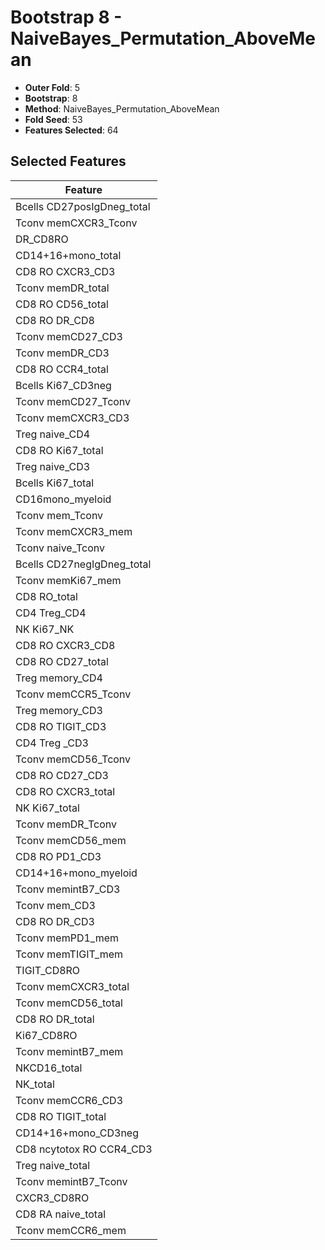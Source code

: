 # Bootstrap 8 - NaiveBayes_Permutation_AboveMean

- **Outer Fold**: 5
- **Bootstrap**: 8
- **Method**: NaiveBayes_Permutation_AboveMean
- **Fold Seed**: 53
- **Features Selected**: 64

## Selected Features

| Feature |
|---------|
| Bcells CD27posIgDneg_total |
| Tconv memCXCR3_Tconv |
| DR_CD8RO |
| CD14+16+mono_total |
| CD8 RO CXCR3_CD3 |
| Tconv memDR_total |
| CD8 RO CD56_total |
| CD8 RO DR_CD8 |
| Tconv memCD27_CD3 |
| Tconv memDR_CD3 |
| CD8 RO CCR4_total |
| Bcells Ki67_CD3neg |
| Tconv memCD27_Tconv |
| Tconv memCXCR3_CD3 |
| Treg naive_CD4 |
| CD8 RO Ki67_total |
| Treg naive_CD3 |
| Bcells Ki67_total |
| CD16mono_myeloid |
| Tconv mem_Tconv |
| Tconv memCXCR3_mem |
| Tconv naive_Tconv |
| Bcells CD27negIgDneg_total |
| Tconv memKi67_mem |
| CD8 RO_total |
| CD4 Treg_CD4 |
| NK Ki67_NK |
| CD8 RO CXCR3_CD8 |
| CD8 RO CD27_total |
| Treg memory_CD4 |
| Tconv memCCR5_Tconv |
| Treg memory_CD3 |
| CD8 RO TIGIT_CD3 |
| CD4 Treg _CD3 |
| Tconv memCD56_Tconv |
| CD8 RO CD27_CD3 |
| CD8 RO CXCR3_total |
| NK Ki67_total |
| Tconv memDR_Tconv |
| Tconv memCD56_mem |
| CD8 RO PD1_CD3 |
| CD14+16+mono_myeloid |
| Tconv memintB7_CD3 |
| Tconv mem_CD3 |
| CD8 RO DR_CD3 |
| Tconv memPD1_mem |
| Tconv memTIGIT_mem |
| TIGIT_CD8RO |
| Tconv memCXCR3_total |
| Tconv memCD56_total |
| CD8 RO DR_total |
| Ki67_CD8RO |
| Tconv memintB7_mem |
| NKCD16_total |
| NK_total |
| Tconv memCCR6_CD3 |
| CD8 RO TIGIT_total |
| CD14+16+mono_CD3neg |
| CD8 ncytotox RO CCR4_CD3 |
| Treg naive_total |
| Tconv memintB7_Tconv |
| CXCR3_CD8RO |
| CD8 RA naive_total |
| Tconv memCCR6_mem |
